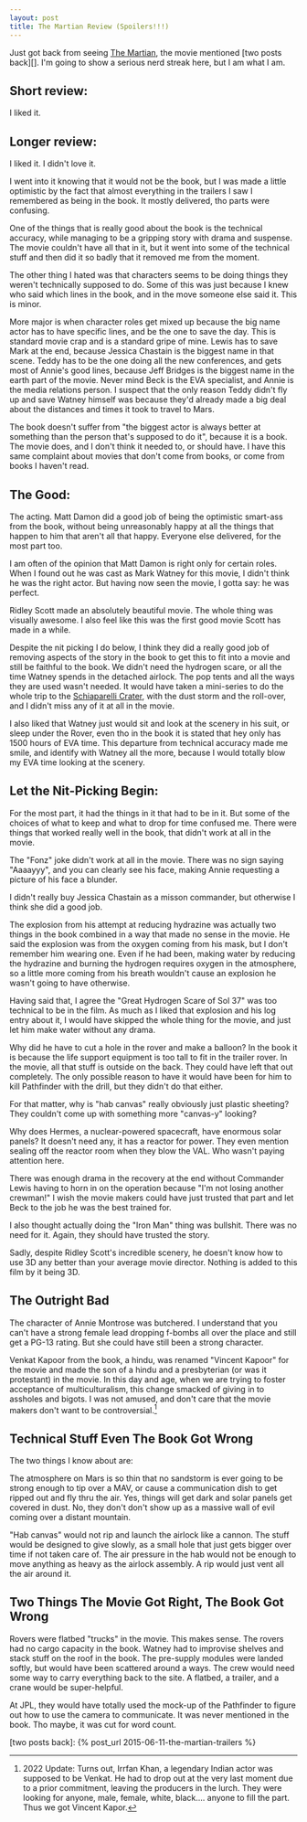 ```yaml
---
layout: post
title: The Martian Review (Spoilers!!!)
---
```


Just got back from seeing [The Martian][], the movie mentioned
[two posts back][].  I'm going to show a serious nerd streak here, but I am what
I am.

## Short review:

 I liked it.

## Longer review:

I liked it.  I didn't love it.

I went into it knowing that it would not be the book, but I was made
a little optimistic by the fact that almost everything in the trailers I saw I remembered
as being in the book.  It mostly delivered, tho parts were confusing.

One of the things that is really good about the book is the technical accuracy, while
managing to be a gripping story with drama and suspense.  The movie couldn't have all
that in it, but it went into some of the technical stuff and then did it so badly that
it removed me from the moment.

The other thing I hated was that characters seems to be doing things they weren't
technically supposed to do.  Some of this was just because I knew who said which
lines in the book, and in the move someone else said it.  This is minor.

More major is when character roles get mixed up because the big name actor has to have
specific lines, and be the one to save the day.  This is standard movie crap and is a
standard gripe of mine.  Lewis has
to save Mark at the end, because Jessica Chastain is the biggest name in that scene.
Teddy has to
be the one doing all the new conferences, and gets most of Annie's good lines, because
Jeff Bridges is the biggest name in the earth part of the movie.  Never mind
Beck is the EVA specialist, and Annie is the media relations person.  I suspect
that the only reason Teddy didn't fly up and save Watney himself was because they'd
already made a big deal about the distances and times it took to travel to Mars.

The book doesn't suffer from "the biggest actor is always better at something than
the person that's supposed to do it", because it is a book.  The movie does, and I
don't think it needed to, or should have.  I have this same complaint about movies
that don't come from books, or come from books I haven't read.

## The Good:

The acting.  Matt Damon did a good job of being the optimistic smart-ass from the
book, without being unreasonably happy at all the things that happen to him that
aren't all that happy.  Everyone else delivered, for the most part too.

I am often of the opinion that Matt Damon is right only for certain roles.  When
I found out he was cast as Mark Watney for this movie, I didn't think he was the
right actor.  But having now seen the movie, I gotta say: he was perfect.

Ridley Scott made an absolutely beautiful movie.  The whole thing was visually
awesome.  I also feel like this was the first good movie Scott has made in a while.

Despite the nit picking I do below, I think they did a really good job of removing
aspects of the story in the book to get this to fit into a movie and still be faithful
to the book.  We didn't need the hydrogen scare, or all the time Watney spends in the
detached airlock.  The pop tents and all the ways they are used wasn't needed.  It
would have taken a mini-series to do the whole trip to the [Schiaparelli Crater][], with
the dust storm and the roll-over, and I didn't miss any of it at all in the movie.

I also liked that Watney just would sit and look at the scenery in his suit, or sleep
under the Rover, even tho in the book it is stated that hey only has 1500 hours of
EVA time.  This departure from technical accuracy made me smile, and identify with
Watney all the more, because I would totally blow my EVA time looking at the scenery.

## Let the Nit-Picking Begin:

For the most part, it had the things in it that had to be in it.  But some of
the choices
of what to keep and what to drop for time confused me.  There were things
that worked really well in the book, that didn't work at all in the movie.

The "Fonz" joke didn't work at all in the movie.  There was no sign saying "Aaaayyy",
and you can clearly see his face, making Annie requesting a picture of his face a
blunder.

I didn't
really buy Jessica Chastain as a misson commander, but otherwise I think she did a
good job.

The explosion from his attempt at reducing hydrazine was actually two things in
the book combined in a way that made no sense in the movie.  He said the explosion
was from the
oxygen coming from his mask, but I don't remember him wearing one.  Even if he had
been, making water by reducing the hydrazine and burning the hydrogen requires
oxygen in the atmosphere, so a little more coming from his breath wouldn't cause an
explosion he wasn't going to have otherwise.

Having said that, I agree the "Great Hydrogen Scare of Sol 37" was too technical to
be in the film.  As much as I liked that explosion and his log entry about it, I
would have skipped the whole thing for the movie, and just let him make water without
any drama.

Why did he have to cut a hole in the rover and make a balloon?  In the book it is
because the life support equipment is too tall to fit in the trailer rover.  In
the movie,
all that stuff is outside on the back.  They could have left that out completely.
The only possible reason to have it would have been for him to kill Pathfinder with
the drill, but they didn't do that either.

For that matter, why is "hab canvas" really obviously just plastic sheeting?  They
couldn't come up with something more "canvas-y" looking?

Why does Hermes, a nuclear-powered spacecraft, have
enormous solar panels?  It doesn't need any, it has a reactor for power.
They even mention sealing off
the reactor room when they blow the VAL.  Who wasn't paying attention here.

There was enough drama in the recovery at the end without Commander Lewis having to
horn in on the operation because "I'm not losing another crewman!"  I wish the movie
makers could have just trusted that part and let Beck to the job he was the best
trained for.

I also thought actually doing the "Iron Man" thing was bullshit.  There was no
need for it.  Again, they should have trusted the story.

Sadly, despite Ridley Scott's incredible scenery, he doesn't know how to use 3D any
better than your average movie director.  Nothing is added to this film by it being 3D.

## The Outright Bad

The character of Annie Montrose was butchered.  I understand that you can't have a
strong female lead dropping f-bombs all over the place and still get a PG-13 rating.
But she could have still been a strong character.

Venkat Kapoor from the book, a hindu, was renamed "Vincent Kapoor" for the movie
and made the son of a hindu and a presbyterian (or was it protestant) in the movie.
In this day and age, when we are trying to
foster acceptance of multiculturalism, this change smacked of giving in to assholes
and bigots.  I was not amused, and don't care that the movie makers don't want to be
controversial.[^1]

## Technical Stuff Even The Book Got Wrong

The two things I know about are:

The atmosphere on Mars is so thin that no sandstorm is ever going to be strong
enough to tip over a MAV, or cause a communication dish to get ripped out and
fly thru the air.  Yes, things will get dark and solar panels get covered in dust.
No, they don't don't show up as a massive wall of evil coming over a distant
mountain.

"Hab canvas" would not rip and launch the airlock like a cannon.  The stuff would
be designed to give slowly, as a small hole that just gets bigger over time if
not taken care of.  The air pressure in the hab would not be enough to move anything
as heavy as the airlock assembly.  A rip would just vent all the air around it.

## Two Things The Movie Got Right, The Book Got Wrong

Rovers were flatbed "trucks" in the movie.  This makes sense.  The rovers had no cargo
capacity in the book.  Watney had to improvise shelves and stack stuff on the roof in
the book.  The pre-supply modules
were landed softly, but would have been scattered around a ways.  The crew would need
some way to carry everything back to the site.  A flatbed, a trailer, and a crane would
be super-helpful.

At JPL, they would have totally used the mock-up of the Pathfinder to figure out how
to use the camera to communicate.  It was never mentioned in the book.  Tho maybe, it
was cut for word count.

[^1]: 2022 Update: Turns out, Irrfan Khan, a legendary Indian actor was supposed to be Venkat.
      He had to drop out at the very last moment due to a prior commitment, leaving
      the producers in the lurch.  They were looking for anyone, male, female, white,
      black.... anyone to fill the part.  Thus we got Vincent Kapor.

[Schiaparelli Crater]: https://en.wikipedia.org/wiki/Schiaparelli_%28Martian_crater%29
[The Martian]:     http://www.imdb.com/title/tt3659388/
[two posts back]:  {% post_url 2015-06-11-the-martian-trailers %}